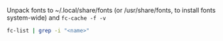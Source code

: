 Unpack fonts to ~/.local/share/fonts (or /usr/share/fonts, to install fonts system-wide) and `fc-cache -f -v`

```sh
fc-list | grep -i "<name>"
```
